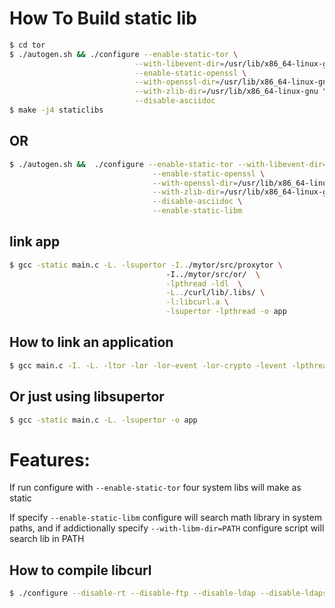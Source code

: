 # How To Build static lib #
````bash
$ cd tor
$ ./autogen.sh && ./configure --enable-static-tor \
							--with-libevent-dir=/usr/lib/x86_64-linux-gnu  \
							--enable-static-openssl \
							--with-openssl-dir=/usr/lib/x86_64-linux-gnu/ \
							--with-zlib-dir=/usr/lib/x86_64-linux-gnu \
							--disable-asciidoc
$ make -j4 staticlibs
````
## OR ##

````bash
$ ./autogen.sh &&  ./configure --enable-static-tor --with-libevent-dir=/usr/lib/x86_64-linux-gnu \
								--enable-static-openssl \
								--with-openssl-dir=/usr/lib/x86_64-linux-gnu/ \
								--with-zlib-dir=/usr/lib/x86_64-linux-gnu \
								--disable-asciidoc \
								--enable-static-libm
````
## link app ##
 ````bash
 $ gcc -static main.c -L. -lsupertor -I../mytor/src/proxytor \ 
 									-I../mytor/src/or/  \
									-lpthread -ldl  \
									-L../curl/lib/.libs/ \
									-l:libcurl.a \
									-lsupertor -lpthread -o app
 ````

## How to link an application ##

````bash
$ gcc main.c -I. -L. -ltor -lor -lor-event -lor-crypto -levent -lpthread -lor-ctime -lor-trunnel -lm -lz -lssl -lcrypto  -lkeccak-tiny -lcurve25519_donna -led25519_donna -led25519_ref10 -lpthread -static -o myapp
````
## Or just using libsupertor ##
````bash
$ gcc -static main.c -L. -lsupertor -o app
````

# Features: #

If run configure with `--enable-static-tor` four system libs will make as static

If specify `--enable-static-libm` configure will search math library in system paths, and if addictionally specify `--with-libm-dir=PATH` configure script will search lib in PATH
## How to compile libcurl ##
````bash
$ ./configure --disable-rt --disable-ftp --disable-ldap --disable-ldaps --disable-rtsp --disable-dict --disable-telnet --disable-tftp --disable-pop3 --disable-imap --disable-smb --disable-smtp --disable-gopher --disable-sspi --disable-ntlm-wb --disable-tls-srp --without-zlib --disable-threaded-resolver --disable-file
````
